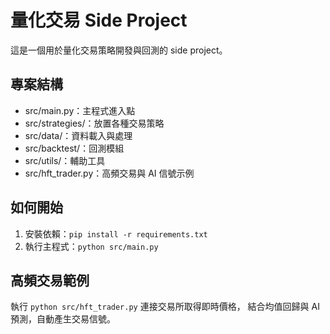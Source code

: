 # 量化交易 Side Project

這是一個用於量化交易策略開發與回測的 side project。

## 專案結構
- src/main.py：主程式進入點
- src/strategies/：放置各種交易策略
- src/data/：資料載入與處理
- src/backtest/：回測模組
- src/utils/：輔助工具
- src/hft_trader.py：高頻交易與 AI 信號示例

## 如何開始
1. 安裝依賴：`pip install -r requirements.txt`
2. 執行主程式：`python src/main.py`

## 高頻交易範例
執行 `python src/hft_trader.py` 連接交易所取得即時價格，
結合均值回歸與 AI 預測，自動產生交易信號。
